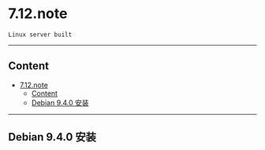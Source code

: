 # 7.12.note

`Linux server built`

---

## Content

<!-- TOC -->

- [7.12.note](#712note)
    - [Content](#content)
    - [Debian 9.4.0 安装](#debian-940-安装)

<!-- /TOC -->

---

## Debian 9.4.0 安装


